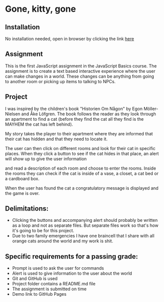 # Gone, kitty, gone

## Installation
No installation needed, open in browser by clicking the link [here](https://caisak.github.io/Laboration-1/)

## Assignment
This is the first JavaScript assignment in the JavaScript Basics course. The assignment is to create a text based interactive experience where the user can make changes in a world. These changes can be anything from going to another room or picking up items to talking to NPCs.

## Project
I was inspired by the children's book "Historien Om Någon" by Egon Möller-Nielsen and Åke Löfgren. The book follows the reader as they look through an apartment to find a cat (before they find the cat all they find is the MAYHEM the cat has left behind).

My story takes the player to their apartment where they are informed that their cat has hidden and that they need to locate it. 

The user can then click on different rooms and look for their cat in specific places. When they click a button to see if the cat hides in that place, an alert will show up to give the user information


and read a description of each room and choose to enter the rooms. Inside the rooms they can check if the cat is inside of a vase, a closet, a cat bed or a cardboard box.

When the user has found the cat a congratulatory message is displayed and the game is over.

## Delimitations:
* Clicking the buttons and accompanying alert should probably be written as a loop and not as separate files. But separate files work so that's how it's going to be for this project.
* Due to two family emergencies I have one braincell that I share with all orange cats around the world and my work is shit.


## Specific requirements for a passing grade:
* Prompt is used to ask the user for commands
* Alert is used to give information to the user about the world
* Git and GitHub is used
* Project folder contains a README.md file
* The assignment is submitted on time
* Demo link to GitHub Pages